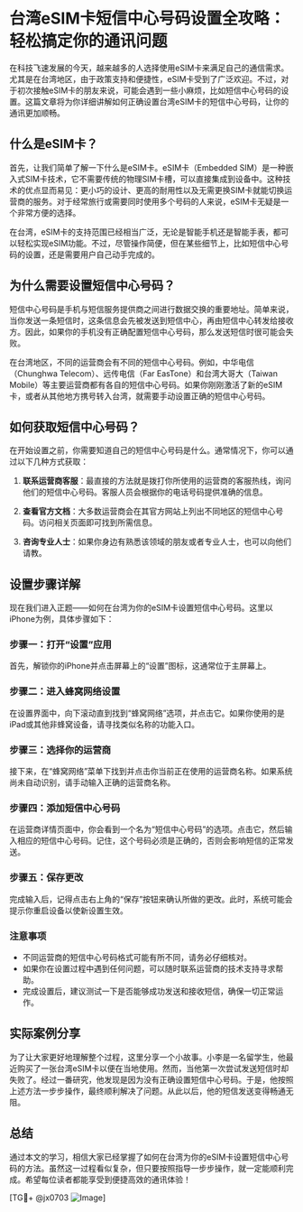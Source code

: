 # 台湾eSIM卡短信中心号码设置全攻略：轻松搞定你的通讯问题

在科技飞速发展的今天，越来越多的人选择使用eSIM卡来满足自己的通信需求。尤其是在台湾地区，由于政策支持和便捷性，eSIM卡受到了广泛欢迎。不过，对于初次接触eSIM卡的朋友来说，可能会遇到一些小麻烦，比如短信中心号码的设置。这篇文章将为你详细讲解如何正确设置台湾eSIM卡的短信中心号码，让你的通讯更加顺畅。

## 什么是eSIM卡？

首先，让我们简单了解一下什么是eSIM卡。eSIM卡（Embedded SIM）是一种嵌入式SIM卡技术，它不需要传统的物理SIM卡槽，可以直接集成到设备中。这种技术的优点显而易见：更小巧的设计、更高的耐用性以及无需更换SIM卡就能切换运营商的服务。对于经常旅行或需要同时使用多个号码的人来说，eSIM卡无疑是一个非常方便的选择。

在台湾，eSIM卡的支持范围已经相当广泛，无论是智能手机还是智能手表，都可以轻松实现eSIM功能。不过，尽管操作简便，但在某些细节上，比如短信中心号码的设置，还是需要用户自己动手完成的。

## 为什么需要设置短信中心号码？

短信中心号码是手机与短信服务提供商之间进行数据交换的重要地址。简单来说，当你发送一条短信时，这条信息会先被发送到短信中心，再由短信中心转发给接收方。因此，如果你的手机没有正确配置短信中心号码，那么发送短信时很可能会失败。

在台湾地区，不同的运营商会有不同的短信中心号码。例如，中华电信（Chunghwa Telecom）、远传电信（Far EasTone）和台湾大哥大（Taiwan Mobile）等主要运营商都有各自的短信中心号码。如果你刚刚激活了新的eSIM卡，或者从其他地方携号转入台湾，就需要手动设置正确的短信中心号码。

## 如何获取短信中心号码？

在开始设置之前，你需要知道自己的短信中心号码是什么。通常情况下，你可以通过以下几种方式获取：

1. **联系运营商客服**：最直接的方法就是拨打你所使用的运营商的客服热线，询问他们的短信中心号码。客服人员会根据你的电话号码提供准确的信息。
   
2. **查看官方文档**：大多数运营商会在其官方网站上列出不同地区的短信中心号码。访问相关页面即可找到所需信息。

3. **咨询专业人士**：如果你身边有熟悉该领域的朋友或者专业人士，也可以向他们请教。

## 设置步骤详解

现在我们进入正题——如何在台湾为你的eSIM卡设置短信中心号码。这里以iPhone为例，具体步骤如下：

### 步骤一：打开“设置”应用

首先，解锁你的iPhone并点击屏幕上的“设置”图标，这通常位于主屏幕上。

### 步骤二：进入蜂窝网络设置

在设置界面中，向下滚动直到找到“蜂窝网络”选项，并点击它。如果你使用的是iPad或其他非蜂窝设备，请寻找类似名称的功能入口。

### 步骤三：选择你的运营商

接下来，在“蜂窝网络”菜单下找到并点击你当前正在使用的运营商名称。如果系统尚未自动识别，请手动输入正确的运营商名称。

### 步骤四：添加短信中心号码

在运营商详情页面中，你会看到一个名为“短信中心号码”的选项。点击它，然后输入相应的短信中心号码。记住，这个号码必须是正确的，否则会影响短信的正常发送。

### 步骤五：保存更改

完成输入后，记得点击右上角的“保存”按钮来确认所做的更改。此时，系统可能会提示你重启设备以使新设置生效。

### 注意事项

- 不同运营商的短信中心号码格式可能有所不同，请务必仔细核对。
- 如果你在设置过程中遇到任何问题，可以随时联系运营商的技术支持寻求帮助。
- 完成设置后，建议测试一下是否能够成功发送和接收短信，确保一切正常运作。

## 实际案例分享

为了让大家更好地理解整个过程，这里分享一个小故事。小李是一名留学生，他最近购买了一张台湾eSIM卡以便在当地使用。然而，当他第一次尝试发送短信时却失败了。经过一番研究，他发现是因为没有正确设置短信中心号码。于是，他按照上述方法一步步操作，最终顺利解决了问题。从此以后，他的短信发送变得畅通无阻。

## 总结

通过本文的学习，相信大家已经掌握了如何在台湾为你的eSIM卡设置短信中心号码的方法。虽然这一过程看似复杂，但只要按照指导一步步操作，就一定能顺利完成。希望每位读者都能享受到便捷高效的通讯体验！

[TG💪+ @jx0703 ![Image](https://github.com/user-attachments/assets/dbca1d08-cadb-493c-b0ec-ad6f7a83f270)]